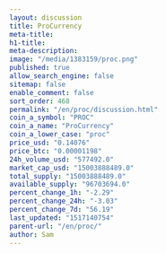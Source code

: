 ```yaml
---
layout: discussion
title: ProCurrency
meta-title: 
h1-title: 
meta-description: 
image: "/media/1383159/proc.png"
published: true
allow_search_engine: false
sitemap: false
enable_comment: false
sort_order: 468
permalink: "/en/proc/discussion.html"
coin_a_symbol: "PROC"
coin_a_name: "ProCurrency"
coin_a_lower_case: "proc"
price_usd: "0.14076"
price_btc: "0.00001198"
24h_volume_usd: "577492.0"
market_cap_usd: "15003888489.0"
total_supply: "15003888489.0"
available_supply: "96703694.0"
percent_change_1h: "-2.29"
percent_change_24h: "-3.03"
percent_change_7d: "56.19"
last_updated: "1517140754"
parent-url: "/en/proc/"
author: Sam
---
```


